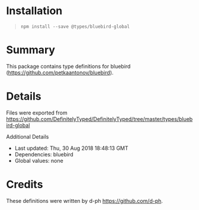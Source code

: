 # Installation
> `npm install --save @types/bluebird-global`

# Summary
This package contains type definitions for bluebird (https://github.com/petkaantonov/bluebird).

# Details
Files were exported from https://github.com/DefinitelyTyped/DefinitelyTyped/tree/master/types/bluebird-global

Additional Details
 * Last updated: Thu, 30 Aug 2018 18:48:13 GMT
 * Dependencies: bluebird
 * Global values: none

# Credits
These definitions were written by d-ph <https://github.com/d-ph>.

